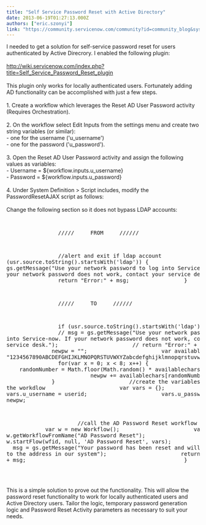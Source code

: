 ```yaml
---
title: "Self Service Password Reset with Active Directory"
date: 2013-06-19T01:27:13.000Z
authors: ["eric.szonyi"]
link: "https://community.servicenow.com/community?id=community_blog&sys_id=db4da229dbd0dbc01dcaf3231f96196c"
---
```

<p>I needed to get a solution for self-service password reset for users authenticated by Active Direcrory. I enabled the following plugin:<br/><br/><a title="k-external-small" class="jive-link-external-small" href="http://wiki.servicenow.com/index.php?title=Self_Service_Password_Reset_plugin" rel="nofollow" target="_blank">http://wiki.servicenow.com/index.php?title=Self_Service_Password_Reset_plugin</a><br/><br/>This plugin only works for locally authenticated users. Fortunately adding AD functionality can be accomplished with just a few steps.<br/><br/>1. Create a workflow which leverages the Reset AD User Password activity (Requires Orchestration).<br/><br/>2. On the workflow select Edit Inputs from the settings menu and create two string variables (or similar): <br/> - one for the username ('u_username')<br/> - one for the password ('u_password').<br/><br/>3. Open the Reset AD User Password activity and assign the following values as variables:<br/> - Username = ${workflow.inputs.u_username}<br/> - Password = ${workflow.inputs.u_password}<br/><br/>4. Under System Definition &gt; Script includes, modify the PasswordResetAJAX script as follows:<br/><br/>Change the following section so it does not bypass LDAP accounts:<br/></p><pre class="plain" name="code">

                 /////     FROM     //////

                 //alert and exit if ldap account
                 if (usr.source.toString().startsWith('ldap')) {
                       msg = gs.getMessage("Use your network password to log into Service-now. If your network password does not work, contact your service desk.");
                       return "Error:" + msg;
                 }

                 /////     TO     //////

                 if (usr.source.toString().startsWith('ldap')) {
                       // msg = gs.getMessage("Use your network password to log into Service-now. If your network password does not work, contact your service desk.");
                       // return "Error:" + msg;
                       newpw = "";
                       var availablechars = "1234567890ABCDEFGHIJKLMNOPQRSTUVWXYZabcdefghijklmnopqrstuvwxyz";
                       for(var x = 0; x &lt; 8; x++) {
                             randomNumber = Math.floor(Math.random() * availablechars.length);
                             newpw += availablechars[randomNumber];
                       }
                       //create the variables for calling the workdlow
                       var vars = {};
                       vars.u_username = userid;
                       vars.u_password = newpw;

                       //call the AD Password Reset workflow
                       var w = new Workflow();
                       var wfid = w.getWorkflowFromName("AD Password Reset");
                       w.startFlow(wfid, null, 'AD Password Reset', vars);
                       msg = gs.getMessage("Your password has been reset and will be emailed to the address in our system");
                       return "Success:" + msg;                                 
                 }
</pre><div style="display:none;"> </div><br/><br/><span>This is a simple solution to prove out the functionality. This will allow the password reset functionality to work for locally authenticated users and Active Directory users. Tailor the logic, temporary password generation logic and Password Reset Activity parameters as necessary to suit your needs.</span>
